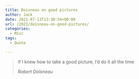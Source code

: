 ```yaml
---
title: Doisneau on good pictures
author: Jack
date: 2021-07-13T13:30:54+00:00
url: /2021/doisneau-on-good-pictures/
categories:
  - Misc
tags:
  - Quote

---
```

<!--kg-card-begin: html-->

<blockquote class="wp-block-quote is-style-large">
  <p>
    If I knew how to take a good picture, I&#8217;d do it all the time
  </p>
  
  <p>
    <cite>Robert Doisneau</cite>
  </p>
</blockquote>

<!--kg-card-end: html-->